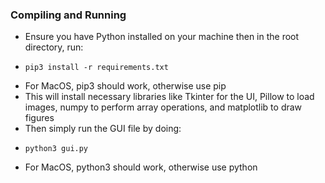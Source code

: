 ### Compiling and Running

-   Ensure you have Python installed on your machine then in the root directory, run:
-   ```
    pip3 install -r requirements.txt
    ```
-   For MacOS, pip3 should work, otherwise use pip
-   This will install necessary libraries like Tkinter for the UI, Pillow to load images, numpy to perform array operations, and matplotlib to draw figures
-   Then simply run the GUI file by doing:
-   ```
    python3 gui.py
    ```
-   For MacOS, python3 should work, otherwise use python
